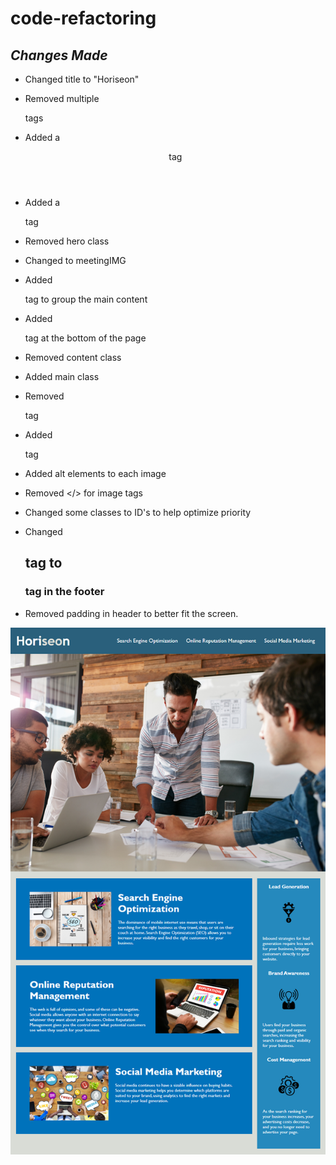 # code-refactoring

## _Changes Made_

- Changed title to "Horiseon"

- Removed multiple <div> tags

- Added a <header> tag

- Added a <nav> tag

- Removed hero class

- Changed to meetingIMG

- Added <main> tag to group the main content

- Added <footer> tag at the bottom of the page

- Removed content class

- Added main class

- Removed <div> tag

- Added <aside> tag

- Added alt elements to each image

- Removed </> for image tags

- Changed some classes to ID's to help optimize priority

- Changed <h2> tag to <h3>tag in the footer

- Removed padding in header to better fit the screen.

![The Horiseon webpage includes a navigation bar, a header image, and cards with text and images at the bottom of the page.](./assets/images/01-html-css-git-homework-demo.png)

